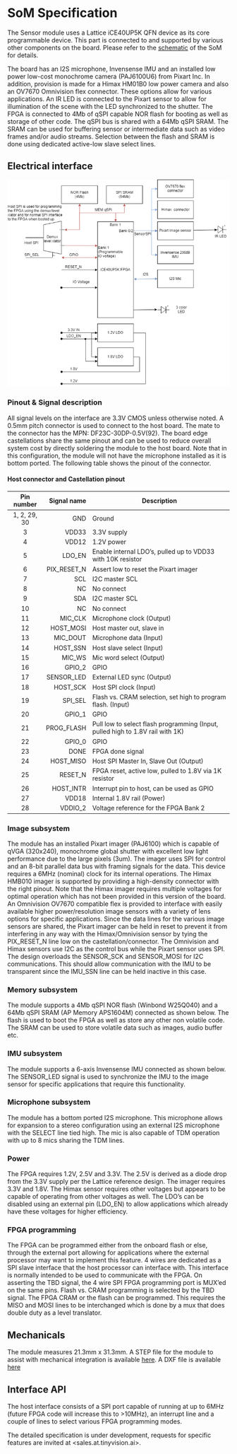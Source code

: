# SoM Specification

The Sensor module uses a Lattice iCE40UP5K QFN device as its core programmable device. This part is connected to and supported by various other components on the board. Please refer to the [schematic](../SoM/Schematics/SoM) of the SoM for details.

The board has an I2S microphone, Invensense IMU and an installed low power low-cost monochrome camera (PAJ6100U6) from Pixart Inc. In addition, provision is made for a Himax HM01B0 low power camera and also an OV7670 Omnivision flex connector. These options allow for various applications. An IR LED is connected to the Pixart sensor to allow for illumination of the scene with the LED synchronized to the shutter.
The FPGA is connected to 4Mb of qSPI capable NOR flash for booting as well as storage of other code. The qSPI bus is shared with a 64Mb qSPI SRAM. The SRAM can be used for buffering sensor or intermediate data such as video frames and/or audio streams. Selection between the flash and SRAM is done using dedicated active-low slave select lines.

## Electrical interface

![High level interconnect](../resources/images/SoM_interconnect_details.png)

### Pinout & Signal description
All signal levels on the interface are 3.3V CMOS unless otherwise noted. A 0.5mm pitch connector is used to connect to the host board. The mate to the connector has the MPN: DF23C-30DP-0.5V(92).
The board edge castellations share the same pinout and can be used to reduce overall system cost by directly soldering the module to the host board. Note that in this configuration, the module will not have the microphone installed as it is bottom ported. The following table shows the pinout of the connector.

#### Host connector and Castellation pinout

| Pin number | Signal name | Description |
| :---: | ---: | --- |
|1, 2, 29, 30 | GND | Ground |
|3 | VDD33 | 3.3V supply |
|4 | VDD12 | 1.2V power |
|5 | LDO_EN | Enable internal LDO’s, pulled up to VDD33 with 10K resistor |
|6 | PIX_RESET_N | Assert low to reset the Pixart imager |
|7 | SCL | I2C master SCL |
|8 | NC | No connect |
|9 | SDA |I2C master SCL |
|10 |NC | No connect |
|11 |MIC_CLK |Microphone clock (Output)|
|12 |HOST_MOSI |Host master out, slave in|
|13 |MIC_DOUT |Microphone data (Input)|
|14 |HOST_SSN |Host slave select (Input)|
|15 |MIC_WS |Mic word select (Output)|
|16 |GPIO_2 |GPIO|
|17 |SENSOR_LED |External LED sync (Output)|
|18 |HOST_SCK |Host SPI clock (Input)|
|19 |SPI_SEL |Flash vs. CRAM selection, set high to program flash. (Input)|
|20 |GPIO_1 |GPIO |
|21 |PROG_FLASH |Pull low to select flash programming (Input, pulled high to 1.8V rail with 1K)|
|22 |GPIO_0 |GPIO|
|23 |DONE |FPGA done signal|
|24 |HOST_MISO |Host SPI Master In, Slave Out (Output) |
|25 |RESET_N |FPGA reset, active low, pulled to 1.8V via 1K resistor|
|26 |HOST_INTR |Interrupt pin to host, can be used as GPIO|
|27 |VDD18 | Internal 1.8V rail (Power) |
|28 |VDDIO_2 |Voltage reference for the FPGA Bank 2|

### Image subsystem
The module has an installed Pixart imager (PAJ6100) which is capable of qVGA (320x240), monochrome global shutter with excellent low light performance due to the large pixels (3um). The imager uses SPI for control and an 8-bit parallel data bus with framing signals for the data. This device requires a 6MHz (nominal) clock for its internal operations.
The Himax HMB010 imager is supported by providing a high-density connector with the right pinout. Note that the Himax imager requires multiple voltages for optimal operation which has not been provided in this version of the board.
An Omnivision OV7670 compatible flex is provided to interface with easily available higher power/resolution image sensors with a variety of lens options for specific applications.
Since the data lines for the various image sensors are shared, the Pixart imager can be held in reset to prevent it from interfering in any way with the Himax/Omnivision sensor by tying the PIX_RESET_N line low on the castellation/connector.
The Omnivision and Himax sensors use I2C as the control bus while the Pixart sensor uses SPI. The design overloads the SENSOR_SCK and SENSOR_MOSI for I2C communications. This should allow communication with the IMU to be transparent since the IMU_SSN line can be held inactive in this case.

### Memory subsystem
The module supports a 4Mb qSPI NOR flash (Winbond W25Q040) and a 64Mb qSPI SRAM (AP Memory APS1604M) connected as shown below. The flash is used to boot the FPGA as well as store any other non volatile code. The SRAM can be used to store volatile data such as images, audio buffer etc.

### IMU subsystem
The module supports a 6-axis Invensense IMU connected as shown below. The SENSOR_LED signal is used to synchronize the IMU to the image sensor for specific applications that require this functionality.

### Microphone subsystem
The module has a bottom ported I2S microphone. This microphone allows for expansion to a stereo configuration using an external I2S microphone with the SELECT line tied high. The mic is also capable of TDM operation with up to 8 mics sharing the TDM lines.

### Power
The FPGA requires 1.2V, 2.5V and 3.3V. The 2.5V is derived as a diode drop from the 3.3V supply per the Lattice reference design.
The imager requires 3.3V and 1.8V. The Himax sensor requires other voltages but appears to be capable of operating from other voltages as well.
The LDO’s can be disabled using an external pin (LDO_EN) to allow applications which already have these voltages for higher efficiency.

### FPGA programming
The FPGA can be programmed either from the onboard flash or else, through the external port allowing for applications where the external processor may want to implement this feature. 4 wires are dedicated as a SPI slave interface that the host processor can interface with. This interface is normally intended to be used to communicate with the FPGA.
On asserting the TBD signal, the 4 wire SPI FPGA programming port is MUX’ed on the same pins. Flash vs. CRAM programming is selected by the TBD signal.
The FPGA CRAM or the flash can be programmed. This requires the MISO and MOSI lines to be interchanged which is done by a mux that does double duty as a level translator.


## Mechanicals
The module measures 21.3mm x 31.3mm. A STEP file for the module to assist with mechanical integration is available [here](../resources/som_details/SoM_step.stp). A DXF file is available [here](../resources/som_details/SoM_mechanical_drawing.dxf)

## Interface API
The host interface consists of a SPI port capable of running at up to 6MHz (future FPGA code will increase this to >10MHz), an interrupt line and a couple of lines to select various FPGA programming modes.

The detailed specification is under development, requests for specific features are invited at <sales.at.tinyvision.ai>.
